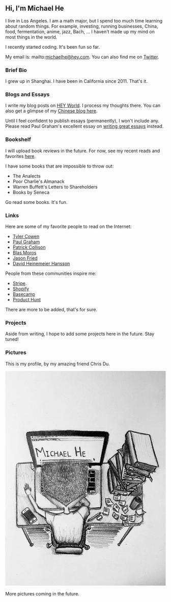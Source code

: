 ## Hi, I'm Michael He

I live in Los Angeles. I am a math major, but I spend too much time learning about random things. For example, investing, running businesses, China, food, fermentation, anime, jazz, Bach, ... I haven't made up my mind on most things in the world.

I recently started coding. It's been fun so far.

My email is: mailto:michaelhe@hey.com.
You can also find me on [Twitter](https://twitter.com/hi_michaelh).

### Brief Bio

I grew up in Shanghai. I have been in California since 2011. That's it.

### Blogs and Essays

I write my blog posts on [HEY World](https://world.hey.com/michaelhe/). I process my thoughts there. You can also get a glimpse of my [Chinese blog here](https://mp.weixin.qq.com/s?__biz=MzIxMzg5Mjk0Mg==&mid=2247484458&idx=1&sn=3919d7831550a91998766663b3924109&chksm=97aeae0ba0d9271dd1f2ff48135929f4d24dacce95eec0f149913be991bbedb73561de769791&token=1805372847&lang=zh_CN#rd).

Until I feel confident to publish essays (permanently), I won't include any. Please read Paul Graham's excellent essay on [writing great essays](http://paulgraham.com/useful.html) instead.

### Bookshelf

I will upload book reviews in the future. For now, see my recent reads and favorites [here](https://www.zeneca.io/michaelhe).

I have some books that are impossible to throw out:
* The Analects
* Poor Charlie's Almanack
* Warren Buffett's Letters to Shareholders
* Books by Seneca

Go read some books. It's fun.

### Links

Here are some of my favorite people to read on the Internet:
* [Tyler Cowen](https://marginalrevolution.com/)
* [Paul Graham](http://paulgraham.com/articles.html)
* [Patrick Collison](https://patrickcollison.com/)
* [Blas Moros](https://blas.com/)
* [Jason Fried](https://world.hey.com/jason)
* [David Heinemeier Hansson](https://world.hey.com/dhh)

People from these communities inspire me:
* [Stripe](https://stripe.com/).
* [Shopify](https://www.shopify.com/)
* [Basecamp](https://basecamp.com/)
* [Product Hunt](https://www.producthunt.com/)

There are more to be added, that's for sure.

### Projects

Aside from writing, I hope to add some projects here in the future. Stay tuned!

### Pictures

This is my profile, by my amazing friend Chris Du.

![Image of Michael](https://github.com/himichaelh/himichaelh.github.io/blob/main/michael_he.jpeg?raw=true)

More pictures coming in the future.
